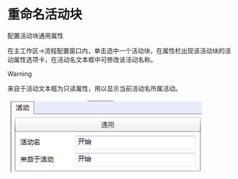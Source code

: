 # 重命名活动块

配置活动块通用属性

在主工作区→流程配置窗口内，单击选中一个活动块，在属性栏出现该活动块的活动属性选项卡，在活动名文本框中可修改该活动名称。

> [!warning] 
> 来自于活动文本框为只读属性，用以显示当前活动名所属活动。

 ![](./images/开始.png)